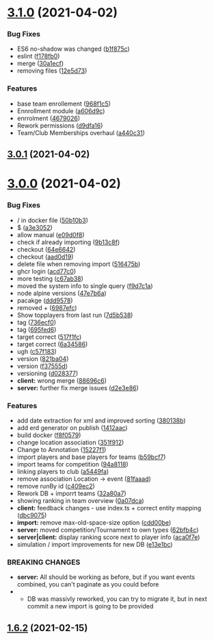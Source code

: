 # [3.1.0](https://github.com/Badminton-Apps/core/compare/v3.0.1...v3.1.0) (2021-04-02)


### Bug Fixes

* ES6 no-shadow was changed ([b1f875c](https://github.com/Badminton-Apps/core/commit/b1f875cf1c56864b22343fbfc0937e1acec15bc2))
* eslint ([f178fb0](https://github.com/Badminton-Apps/core/commit/f178fb07084e19b17d78553cf4a53ba4080a956c))
* merge ([30a1ecf](https://github.com/Badminton-Apps/core/commit/30a1ecf117f62def70d67753152d0ab745594c74))
* removing files ([12e5d73](https://github.com/Badminton-Apps/core/commit/12e5d734ff9d4f6e9148f225bbc3b185885697f3))


### Features

* base team enrollement ([968f1c5](https://github.com/Badminton-Apps/core/commit/968f1c5d419b2d27457c3c58c1888d0363575bf9))
* Ennrollment module ([a606d9c](https://github.com/Badminton-Apps/core/commit/a606d9c7e04e056bb80f56115f811b10b962e6b7))
* enrrolment ([4679026](https://github.com/Badminton-Apps/core/commit/4679026f4136afc1661acd159341efc414cfe930))
* Rework permissions ([d9dfa16](https://github.com/Badminton-Apps/core/commit/d9dfa16968bf462792c05c600906e1c13818d879))
* Team/Club Memberships overhaul ([a440c31](https://github.com/Badminton-Apps/core/commit/a440c31fc1e0824cffd25cf5ef3b097606bf6221))



## [3.0.1](https://github.com/Badminton-Apps/core/compare/v3.0.0...v3.0.1) (2021-04-02)



# [3.0.0](https://github.com/Badminton-Apps/core/compare/v2.0.0...v3.0.0) (2021-04-02)


### Bug Fixes

* / in docker file ([50b10b3](https://github.com/Badminton-Apps/core/commit/50b10b3d144f82e05ce5f5eb70a76b5aeba05055))
* $ ([a3e3052](https://github.com/Badminton-Apps/core/commit/a3e3052b606ed909dbcb0fc836d23cbeb8367857))
* allow manual ([e09d0f8](https://github.com/Badminton-Apps/core/commit/e09d0f8b0aa1f9c1eb9a1261eb2ea6529fe725b2))
* check if already importing ([9b13c8f](https://github.com/Badminton-Apps/core/commit/9b13c8f5be510372624f20bcdd41219727ad3182))
* checkout ([64e6642](https://github.com/Badminton-Apps/core/commit/64e6642c8a4fb0397fe182109a1d351ce36b2357))
* checkout ([aad0d19](https://github.com/Badminton-Apps/core/commit/aad0d199c642ba473e00105920943a7800db6d3f))
* delete file when removing import ([516475b](https://github.com/Badminton-Apps/core/commit/516475b8bc42b75cf6d86949c180b3130bccccac))
* ghcr login ([acd77c0](https://github.com/Badminton-Apps/core/commit/acd77c0679d89e09494e0c0594bbe16dab4f02e7))
* more testing ([c67ab38](https://github.com/Badminton-Apps/core/commit/c67ab38be3b9a67127b836ec8cfe15d9dce357e6))
* moved the system info to single query ([f9d7c1a](https://github.com/Badminton-Apps/core/commit/f9d7c1a6ab861abd3615abfd21123948b87d1e9f))
* node alpine versions ([47e7b6a](https://github.com/Badminton-Apps/core/commit/47e7b6a11564a985a5effd321de3ddbc59fa1b1f))
* pacakge ([ddd9578](https://github.com/Badminton-Apps/core/commit/ddd9578cc0810822f94e456d4e59f0f32e897c8f))
* removed + ([6987efc](https://github.com/Badminton-Apps/core/commit/6987efccd2a0e2771b443f81b945b8a9f3683ec9))
* Show topplayers from last run ([7d5b538](https://github.com/Badminton-Apps/core/commit/7d5b53896adfac4b713a0e358adb64e8a660f12c))
* tag ([736ecf0](https://github.com/Badminton-Apps/core/commit/736ecf0c627f8f158a247598226d1dd965b10482))
* tag ([695fed6](https://github.com/Badminton-Apps/core/commit/695fed66e777f15b665409e8c86bcb7e60524726))
* target correct ([517f1fc](https://github.com/Badminton-Apps/core/commit/517f1fc45ef29dea53abe490fdd8b2e55c1e9e35))
* target correct ([6a34586](https://github.com/Badminton-Apps/core/commit/6a34586ca5f982b57b1535a190f40f21558e6042))
* ugh ([c57f183](https://github.com/Badminton-Apps/core/commit/c57f183030c8726620b13d7bb32d34c73b85fd48))
* version ([821ba04](https://github.com/Badminton-Apps/core/commit/821ba04053aada0452ca16e5edd0fbb9795fad97))
* version ([f37555d](https://github.com/Badminton-Apps/core/commit/f37555d7c5ebc7eb09aa5eb31cf20b1ef08f2c6e))
* versioning ([d028377](https://github.com/Badminton-Apps/core/commit/d0283777d17a56f3e214e2184f9686722db497ad))
* **client:** wrong merge ([88696c6](https://github.com/Badminton-Apps/core/commit/88696c665dcd473ee3f021d993fb2f4eadd17357))
* **server:** further fix merge issues ([d2e3e86](https://github.com/Badminton-Apps/core/commit/d2e3e862e4971a0297f575656550855e3e723f95))


### Features

* add date extraction for xml and improved sorting ([380138b](https://github.com/Badminton-Apps/core/commit/380138b4492034993e7a97ce233777ebde819f6d))
* add erd generator on publish ([1412aac](https://github.com/Badminton-Apps/core/commit/1412aac64407caf3fc1a04c54fdb39d0c424cf82))
* build docker ([f8f0579](https://github.com/Badminton-Apps/core/commit/f8f0579ef45cfeaee1504871f176a7d7efc1c849))
* change location association ([351f912](https://github.com/Badminton-Apps/core/commit/351f91267023561f8559dc02a89cec5a8701a723))
* Change to Annotation ([15227f1](https://github.com/Badminton-Apps/core/commit/15227f1dd50ed8242a891d88d40bfdd28e8ace96))
* import players  and base players for teams ([b59bcf7](https://github.com/Badminton-Apps/core/commit/b59bcf772a56b76d80214abfe4963c37b992717d))
* import teams for competition ([94a8118](https://github.com/Badminton-Apps/core/commit/94a81184aa1aa0546b3a8ff5615f2d3124704dbe))
* linking players to club ([a5449fa](https://github.com/Badminton-Apps/core/commit/a5449fabd1410c0c91f675b3ef5a281c3ead7114))
* remove association Location -> event ([81faaad](https://github.com/Badminton-Apps/core/commit/81faaadd8da3539ff3d8c6e1606a6cb9949950fa))
* remove runBy id ([c409ec2](https://github.com/Badminton-Apps/core/commit/c409ec2f7382ce3f26871ca21829a104d99f7941))
* Rework DB + imporrt teams ([32a80a7](https://github.com/Badminton-Apps/core/commit/32a80a750bc4dd5f13b824dff715efd7796c615e))
* showing ranking in team overview ([0a07dca](https://github.com/Badminton-Apps/core/commit/0a07dca154b133a26ef2a0c9bbd8bb767ac938dd))
* **client:** feedback changes - use index.ts + correct entity mapping ([dbc9075](https://github.com/Badminton-Apps/core/commit/dbc90755be63474a40470493631e31490174f1b9))
* **import:** remove max-old-space-size option ([cdd00be](https://github.com/Badminton-Apps/core/commit/cdd00be9ed6b5bd571c56b4f11f9df7a650a5218))
* **server:** moved competition/Tournament to own types ([62bfb4c](https://github.com/Badminton-Apps/core/commit/62bfb4c0e63359fb71bcfe80efd20ca9300c397c))
* **server|client:** display ranking score next to player info ([aca0f7e](https://github.com/Badminton-Apps/core/commit/aca0f7e58d9cefc313bdae47de855b40c961127b))
* simulation / import improvements for new DB ([e13e1bc](https://github.com/Badminton-Apps/core/commit/e13e1bcbd9fedc90a0ebe3a849862bd49ae28367))


### BREAKING CHANGES

* **server:** All should be working as before, but if you want events combined, you can't paginate as you could before
* - DB was massivly reworked, you can try to migrate it, but in next commit a new import is going to be provided



## [1.6.2](https://github.com/Badminton-Apps/core/compare/v1.6.1...v1.6.2) (2021-02-15)



